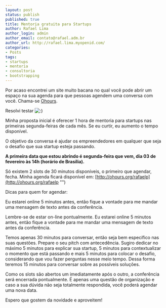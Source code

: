 ```yaml
---
layout: post
status: publish
published: true
title: Mentoria gratuita para Startups
author: Rafael Lima
author_login: admin
author_email: contato@rafael.adm.br
author_url: http://rafael.lima.myopenid.com/
categories:
- Posts
tags:
- startups
- mentoria
- consultoria
- bootstrapping
---
```


Por acaso encontrei um site muito bacana no qual você pode abrir um espaço na sua agenda para que pessoas agendem uma conversa com você. Chama-se [Ohours](http://ohours.org/ "").

Resolvi testar ![:)](http://s0.wp.com/wp-includes/images/smilies/icon_smile.gif) 

Minha proposta inicial é oferecer 1 hora de mentoria para startups nas primeiras segunda-feiras de cada mês. Se eu curtir, eu aumento o tempo disponível.

O objetivo da conversa é ajudar os empreendedores em qualquer que seja o desafio que sua startup esteja passando.

**A primeira data que estou abrindo é segunda-feira que vem, dia 03 de fevereiro às 14h (horário de Brasília).**

Só existem 2 slots de 30 minutos disponíveis, o primeiro que agendar, fecha. Minha agenda ficará disponível em: [http://ohours.org/rafaelp](http://ohours.org/rafaelp "")

Dicas para quem for agendar:
> 
Eu estarei online 5 minutos antes, então fique a vontade para me mandar uma mensagem de texto antes da conferência.

Lembre-se de estar on-line pontualmente. Eu estarei online 5 minutos antes, então fique a vontade para me mandar uma mensagem de texto antes da conferência.

Temos apenas 30 minutos para conversar, então seja bem específico nas suas questões. Prepare o seu pitch com antecedência. Sugiro dedicar no máximo 5 minutos para explicar sua startup, 5 minutos para contextualizar o momento que está passando e mais 5 minutos para colocar o desafio, considerando que vou fazer perguntas nesse meio tempo. Dessa forma teremos 15 minutos para conversar sobre as possíveis soluções.

Como os slots são abertos um imediatamente após o outro, a conferência será encerrada pontualmente. É apenas uma questão de organização e caso a sua dúvida não seja totalmente respondida, você poderá agendar uma nova data.

Espero que gostem da novidade e aproveitem!


